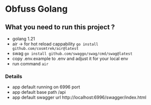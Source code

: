 # Obfuss Golang
## What you need to run this project ?
- golang 1.21
- air -> for hot reload cappability `go install github.com/cosmtrek/air@latest`
- swag `go install github.com/swaggo/swag/cmd/swag@latest`
- copy .env.example to .env and adjust it for your local env
- run command `air`

### Details
- app default running on 6996 port
- app default base path /api
- app default swagger url http://localhost:6996/swagger/index.html
